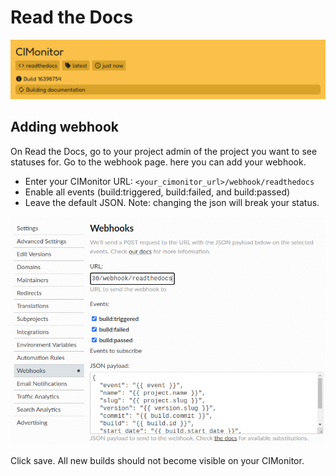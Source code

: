 # Read the Docs

![Read the Docs status example](../images/status/readthedocs.gif)

## Adding webhook

On Read the Docs, go to your project admin of the project you want to see statuses for. Go to the webhook page. here
you can add your webhook.

-   Enter your CIMonitor URL: `<your_cimonitor_url>/webhook/readthedocs`
-   Enable all events (build:triggered, build:failed, and build:passed)
-   Leave the default JSON. Note: changing the json will break your status.

![Add Read the Docs webhook screenshot](../images/webhook/readthedocs.png)

Click save. All new builds should not become visible on your CIMonitor.
